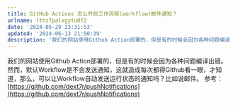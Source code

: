 ```yaml
---
title: GitHub Actions 怎么开启工作流程(workflow)邮件通知？
urlname: lthz7palxgytu0f2
date: '2024-05-29 23:31:53'
updated: '2024-06-13 21:50:39'
description: '我们的网站使用Github Action部署的，但是有的时候会因为各种问题编译出错。然而，默认Workflow是不会发送通知，这就造成每次都得Github看一眼，才知道，那么，可以让Workflow自动发送运行状态的通知吗？比如说邮件。参考：https://github.com/dext7r/...'
---
```

我们的网站使用Github Action部署的，但是有的时候会因为各种问题编译出错。
然而，默认Workflow是不会发送通知，这就造成每次都得Github看一眼，才知道，那么，可以让Workflow自动发送运行状态的通知吗？比如说邮件。
参考：[https://github.com/dext7r/pushNotifications](https://github.com/dext7r/pushNotifications)

